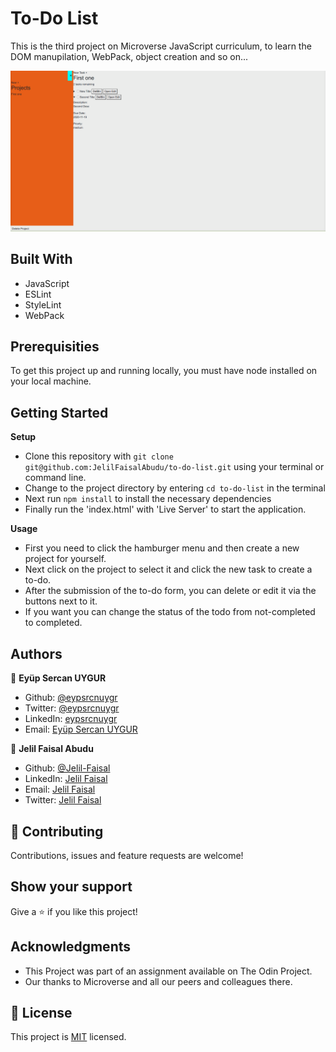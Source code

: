 # To-Do List

This is the third project on Microverse JavaScript curriculum, to learn the DOM manupilation, WebPack, object creation and so on...

![screenshot](./src/assets/Screenshot.png)<br>

## Built With

- JavaScript
- ESLint
- StyleLint
- WebPack

## Prerequisities

To get this project up and running locally, you must have node installed on your local machine.

## Getting Started

**Setup**

- Clone this repository with ```git clone git@github.com:JelilFaisalAbudu/to-do-list.git``` using your terminal or command line.<br>
- Change to the project directory by entering ```cd to-do-list``` in the terminal<br>
- Next run ```npm install``` to install the necessary dependencies<br>
- Finally run the 'index.html' with 'Live Server' to start the application.<br>

**Usage**
- First you need to click the hamburger menu and then create a new project for yourself.
- Next click on the project to select it and click the new task to create a to-do.
- After the submission of the to-do form, you can delete or edit it via the buttons next to it.
- If you want you can change the status of the todo from not-completed to completed.

## Authors

👤 **Eyüp Sercan UYGUR**

-   Github: [@eypsrcnuygr](https://github.com/eypsrcnuygr)
-   Twitter: [@eypsrcnuygr](https://twitter.com/eypsrcnuygr)
-   LinkedIn: [eypsrcnuygr](https://www.linkedin.com/in/eypsrcnuygr/)
-   Email: [Eyüp Sercan UYGUR](sercanuygur@gmail.com)

👤 **Jelil Faisal Abudu**

-   Github: [@Jelil-Faisal](https://github.com/JelilFaisalAbudu)
-   LinkedIn: [Jelil Faisal](https://www.linkedin.com/in/jelilfaisalabudu/)
-   Email: [Jelil Faisal](abudujelilfaisal@gmail.com)
-   Twitter: [Jelil Faisal](https://twitter.com/jelilabudu)

## 🤝 Contributing

Contributions, issues and feature requests are welcome!

## Show your support

Give a ⭐️ if you like this project!

## Acknowledgments

-   This Project was part of an assignment available on The Odin Project.
-   Our thanks to Microverse and all our peers and colleagues there.

## 📝 License

This project is [MIT](lic.url) licensed.
